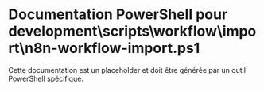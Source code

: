 # Documentation PowerShell pour development\scripts\workflow\import\n8n-workflow-import.ps1

Cette documentation est un placeholder et doit être générée par un outil PowerShell spécifique.
